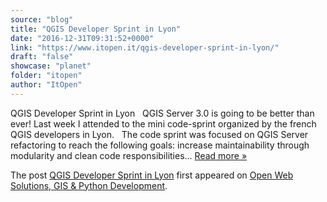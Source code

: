 ```yaml
---
source: "blog"
title: "QGIS Developer Sprint in Lyon"
date: "2016-12-31T09:31:52+0000"
link: "https://www.itopen.it/qgis-developer-sprint-in-lyon/"
draft: "false"
showcase: "planet"
folder: "itopen"
author: "ItOpen"
---
```


<p>QGIS Developer Sprint in Lyon &#160; QGIS Server 3.0 is going to be better than ever! Last week I attended to the mini code-sprint organized by the french QGIS developers in Lyon. &#160; The code sprint was focused on QGIS Server refactoring to reach the following goals: increase maintainability through modularity and clean code responsibilities...  <a class="excerpt-read-more" href="https://www.itopen.it/qgis-developer-sprint-in-lyon/" title="ReadQGIS Developer Sprint in Lyon">Read more &#187;</a></p>
<p>The post <a href="https://www.itopen.it/qgis-developer-sprint-in-lyon/">QGIS Developer Sprint in Lyon</a> first appeared on <a href="https://www.itopen.it">Open Web Solutions, GIS & Python Development</a>.</p>
